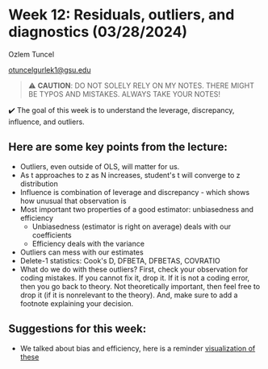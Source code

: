 # Week 12: Residuals, outliers, and diagnostics (03/28/2024)
Ozlem Tuncel 

otuncelgurlek1@gsu.edu

> ⚠️ **CAUTION**: DO NOT SOLELY RELY ON MY NOTES. THERE MIGHT BE TYPOS AND MISTAKES. ALWAYS TAKE YOUR NOTES!

✔️ The goal of this week is to understand the leverage, discrepancy, influence, and outliers. 

## Here are some key points from the lecture:
- Outliers, even outside of OLS, will matter for us. 
- As t approaches to z as N increases, student's t will converge to z distribution
- Influence is combination of leverage and discrepancy - which shows how unusual that observation is
- Most important two properties of a good estimator: unbiasedness and efficiency
  - Unbiasedness (estimator is right on average) deals with our coefficients 
  - Efficiency deals with the variance 
- Outliers can mess with our estimates
- Delete-1 statistics: Cook's D, DFBETA, DFBETAS, COVRATIO
- What do we do with these outliers? First, check your observation for coding mistakes. If you cannot fix it, drop it. If it is not a coding error, then you go back to theory. Not theoretically important, then feel free to drop it (if it is nonrelevant to the theory). And, make sure to add a footnote explaining your decision. 

## Suggestions for this week:
- We talked about bias and efficiency, here is a reminder [visualization of these](https://quantscience.rbind.io/slides/2019mc_slides#16)
